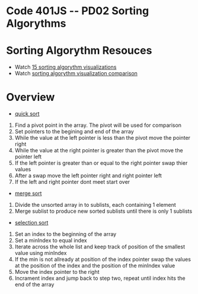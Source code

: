 Code 401JS -- PD02 Sorting Algorythms 
================================

# Sorting Algorythm Resouces
* Watch [15 sorting algorythm visualizations]
* Watch [sorting algorythm visualization comparison]

# Overview
* [quick sort]
 1. Find a pivot point in the array. The pivot will be used for comparison
 2. Set pointers to the begining and end of the array
 3. While the value at the left pointer is less than the pivot move the pointer right
 4. While the value at the right pointer is greater than the pivot move the pointer left
 5. If the left pointer is greater than or equal to the right pointer swap thier values
 6. After a swap move the left pointer right and right pointer left
 7. If the left and right pointer dont meet start over

* [merge sort]
 1. Divide the unsorted array in to sublists, each containing 1 element
 2. Merge sublist to produce new sorted sublists until there is only 1 sublists

* [selection sort] 
 1. Set an index to the beginning of the array
 2. Set a minIndex to equal index
 3. Iterate across the whole list and keep track of position of the smallest value using minIndex
 4. If the min is not allready at position of the index pointer  swap the values at the position of the index and the position of the minIndex value
 5. Move the index pointer to the right 
 6. Incrament index and jump back to step two, repeat until index hits the end of the array 

[15 sorting algorythm visualizations]: https:/www.youtube.com/watch?v=kPRA0W1kECg
[sorting algorythm visualization comparison]: https://www.youtube.com/watch?v=ZZuD6iUe3Pc
[quick sort]: https://en.wikipedia.org/wiki/Quicksort
[merge sort]: https://en.wikipedia.org/wiki/Merge_sort
[selection sort]: https://en.wikipedia.org/wiki/Selection_sort
